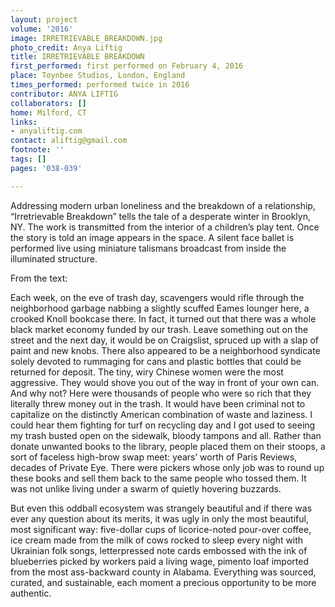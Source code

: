 ```yaml
---
layout: project
volume: '2016'
image: IRRETRIEVABLE_BREAKDOWN.jpg
photo_credit: Anya Liftig
title: IRRETRIEVABLE BREAKDOWN
first_performed: first performed on February 4, 2016
place: Toynbee Studios, London, England
times_performed: performed twice in 2016
contributor: ANYA LIFTIG
collaborators: []
home: Milford, CT
links:
- anyaliftig.com
contact: aliftig@gmail.com
footnote: ''
tags: []
pages: '038-039'

---
```


Addressing modern urban loneliness and the breakdown of a relationship, “Irretrievable Breakdown” tells the tale of a desperate winter in Brooklyn, NY. The work is transmitted from the interior of a children’s play tent. Once the story is told an image appears in the space. A silent face ballet is performed live using miniature talismans broadcast from inside the illuminated structure.

From the text:

Each week, on the eve of trash day, scavengers would rifle through the neighborhood garbage nabbing a slightly scuffed Eames lounger here, a crooked Knoll bookcase there. In fact, it turned out that there was a whole black market economy funded by our trash. Leave something out on the street and the next day, it would be on Craigslist, spruced up with a slap of paint and new knobs. There also appeared to be a neighborhood syndicate solely devoted to rummaging for cans and plastic bottles that could be returned for deposit. The tiny, wiry Chinese women were the most aggressive. They would shove you out of the way in front of your own can. And why not? Here were thousands of people who were so rich that they literally threw money out in the trash. It would have been criminal not to capitalize on the distinctly American combination of waste and laziness. I could hear them fighting for turf on recycling day and I got used to seeing my trash busted open on the sidewalk, bloody tampons and all. Rather than donate unwanted books to the library, people placed them on their stoops, a sort of faceless high-brow swap meet: years’ worth of Paris Reviews, decades of Private Eye. There were pickers whose only job was to round up these books and sell them back to the same people who tossed them. It was not unlike living under a swarm of quietly hovering buzzards.

But even this oddball ecosystem was strangely beautiful and if there was ever any question about its merits, it was ugly in only the most beautiful, most significant way: five-dollar cups of licorice-noted pour-over coffee, ice cream made from the milk of cows rocked to sleep every night with Ukrainian folk songs, letterpressed note cards embossed with the ink of blueberries picked by workers paid a living wage, pimento loaf imported from the most ass-backward county in Alabama. Everything was sourced, curated, and sustainable, each moment a precious opportunity to be more authentic.
